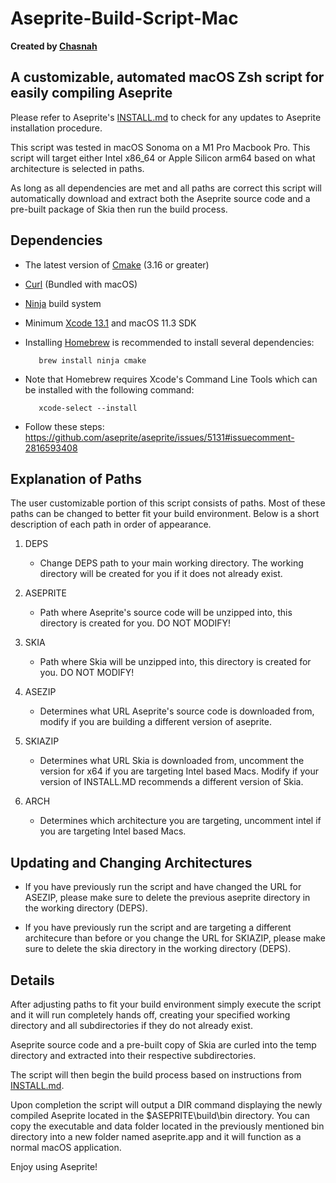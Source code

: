 # Aseprite-Build-Script-Mac



**Created by [Chasnah](https://chasnah.com/)**

## A customizable, automated macOS Zsh script for easily compiling Aseprite

Please refer to Aseprite's [INSTALL.md](https://github.com/aseprite/aseprite/blob/v1.3.10.1/INSTALL.md) to check for any updates to Aseprite installation procedure.

This script was tested in macOS Sonoma on a M1 Pro Macbook Pro. This script will target either Intel x86_64 or Apple Silicon arm64 based on what architecture is selected in paths.

As long as all dependencies are met and all paths are correct this script will automatically download and extract
both the Aseprite source code and a pre-built package of Skia then run the build process.

## Dependencies

* The latest version of [Cmake](https://cmake.org) (3.16 or greater)
* [Curl](https://curl.se/) (Bundled with macOS)
* [Ninja](https://ninja-build.org/) build system
* Minimum [Xcode 13.1](https://apps.apple.com/us/app/xcode/id497799835?mt=12) and macOS 11.3 SDK
* Installing [Homebrew](<https://homebrew.sh/>) is recommended to install several dependencies:

         brew install ninja cmake

* Note that Homebrew requires Xcode's Command Line Tools which can be installed with the following command:

         xcode-select --install
* Follow these steps:
https://github.com/aseprite/aseprite/issues/5131#issuecomment-2816593408

## Explanation of Paths

The user customizable portion of this script consists of paths. Most of these paths can be changed to better fit your build environment. Below is a short description of each path in order of appearance.

1. DEPS

    * Change DEPS path to your main working directory. The working directory will be created for you if it does not already exist.

2. ASEPRITE

    * Path where Aseprite's source code will be unzipped into, this directory is created for you. DO NOT MODIFY!

3. SKIA

    * Path where Skia will be unzipped into, this directory is created for you. DO NOT MODIFY!

4. ASEZIP

    * Determines what URL Aseprite's source code is downloaded from, modify if you are building a different version of aseprite.

5. SKIAZIP

    * Determines what URL Skia is downloaded from, uncomment the version for x64 if you are targeting Intel based Macs. Modify if your version of INSTALL.MD recommends a different version of Skia.

6. ARCH

    * Determines which architecture you are targeting, uncomment intel if you are targeting Intel based Macs.

## Updating and Changing Architectures

* If you have previously run the script and have changed the URL for ASEZIP, please make sure to delete the previous aseprite directory in the working directory (DEPS).

* If you have previously run the script and are targeting a different architecure than before or you change the URL for SKIAZIP, please make sure to delete the skia directory in the working directory (DEPS).

## Details

After adjusting paths to fit your build environment simply execute the script and it will run completely hands off, creating your specified working directory and all subdirectories if they do not already exist.

Aseprite source code and a pre-built copy of Skia are curled into the temp directory and extracted into their respective subdirectories.

The script will then begin the build process based on instructions from [INSTALL.md](https://github.com/aseprite/aseprite/blob/main/INSTALL.md).

Upon completion the script will output a DIR command displaying the newly compiled Aseprite located in the
$ASEPRITE\build\bin directory. You can copy the executable and data folder located in the previously mentioned bin directory into a new folder named aseprite.app and it will function as a normal macOS application.

Enjoy using Aseprite!
